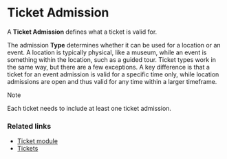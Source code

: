 # Ticket Admission

A **Ticket Admission** defines what a ticket is valid for. 

The admission **Type** determines whether it can be used for a location or an event. 
A location is typically physical, like a museum, while an event is something within the location, such as a guided tour.
Ticket types work in the same way, but there are a few exceptions. A key difference is that a ticket for an event admission is valid for a specific time only, while location admissions are open and thus valid for any time within a larger timeframe.

> [!NOTE]
> Each ticket needs to include at least one ticket admission.

### Related links
- [Ticket module](../intro.md)
- [Tickets](./ticket.md)